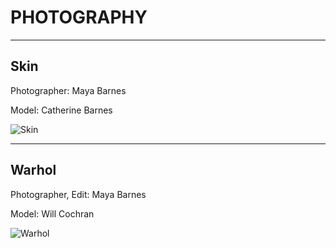 # PHOTOGRAPHY

---

## Skin

Photographer: Maya Barnes

Model: Catherine Barnes

![Skin](https://mayacbarnes.github.io/assets/images/mom.jpg)

---

## Warhol

Photographer, Edit: Maya Barnes

Model: Will Cochran

![Warhol](https://mayacbarnes.github.io/assets/images/will.jpg)
